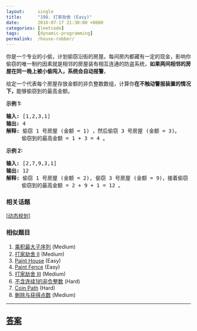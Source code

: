 ```yaml
---
layout:     single
title:      "198. 打家劫舍 (Easy)"
date:       2016-07-17 21:30:00 +0800
categories: [leetcode]
tags:       [dynamic-programming]
permalink:  /house-robber/
---
```


<p>你是一个专业的小偷，计划偷窃沿街的房屋。每间房内都藏有一定的现金，影响你偷窃的唯一制约因素就是相邻的房屋装有相互连通的防盗系统，<strong>如果两间相邻的房屋在同一晚上被小偷闯入，系统会自动报警</strong>。</p>

<p>给定一个代表每个房屋存放金额的非负整数数组，计算你<strong>在不触动警报装置的情况下，</strong>能够偷窃到的最高金额。</p>

<p><strong>示例 1:</strong></p>

<pre><strong>输入:</strong> [1,2,3,1]
<strong>输出:</strong> 4
<strong>解释:</strong> 偷窃 1 号房屋 (金额 = 1) ，然后偷窃 3 号房屋 (金额 = 3)。
&nbsp;    偷窃到的最高金额 = 1 + 3 = 4 。</pre>

<p><strong>示例 2:</strong></p>

<pre><strong>输入:</strong> [2,7,9,3,1]
<strong>输出:</strong> 12
<strong>解释:</strong> 偷窃 1 号房屋 (金额 = 2), 偷窃 3 号房屋 (金额 = 9)，接着偷窃 5 号房屋 (金额 = 1)。
&nbsp;    偷窃到的最高金额 = 2 + 9 + 1 = 12 。
</pre>

### 相关话题
  [[动态规划](https://github.com/openset/leetcode/tree/master/tag/dynamic-programming/README.md)]

### 相似题目
  1. [乘积最大子序列](/maximum-product-subarray) (Medium)
  1. [打家劫舍 II](/house-robber-ii) (Medium)
  1. [Paint House](/paint-house) (Easy)
  1. [Paint Fence](/paint-fence) (Easy)
  1. [打家劫舍 III](/house-robber-iii) (Medium)
  1. [不含连续1的非负整数](/non-negative-integers-without-consecutive-ones) (Hard)
  1. [Coin Path](/coin-path) (Hard)
  1. [删除与获得点数](/delete-and-earn) (Medium)

---

## [答案](https://github.com/openset/leetcode/tree/master/problems/house-robber)
